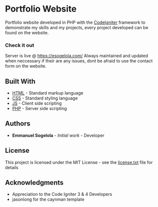 # Portfolio Website

Portfolio website developed in PHP with the [CodeIgniter](https://codeigniter.com/) framework to demonstrate my skills and my projects, every project developed can be found on the website.

### Check it out
Server is live @ https://esogelola.com/
Always maintained and updated when neccessary if their are any issues, dont be afraid to use the contact form on the website.

## Built With

* [HTML]() - Standard markup language 
* [CSS]() - Standard styling language
* [JS](https://www.javascript.com/) - Client side scripting
* [PHP](https://www.php.net/) - Server side scripting

## Authors

* **Emmanuel Sogelola** - *Initial work* - Developer


## License

This project is licensed under the MIT License - see the [license.txt](license.txt) file for details

## Acknowledgments

* Appreciation to the Code Igniter 3 & 4 Developers
* jasonlong for the caynman template
